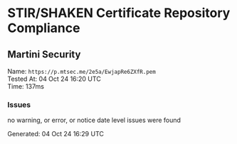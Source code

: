 # STIR/SHAKEN Certificate Repository Compliance

## Martini Security

Name: `https://p.mtsec.me/2e5a/EwjapRe6ZXfR.pem`\
Tested At: 04 Oct 24 16:20 UTC\
Time: 137ms

### Issues

no warning, or error, or notice date level issues were found

Generated: 04 Oct 24 16:29 UTC